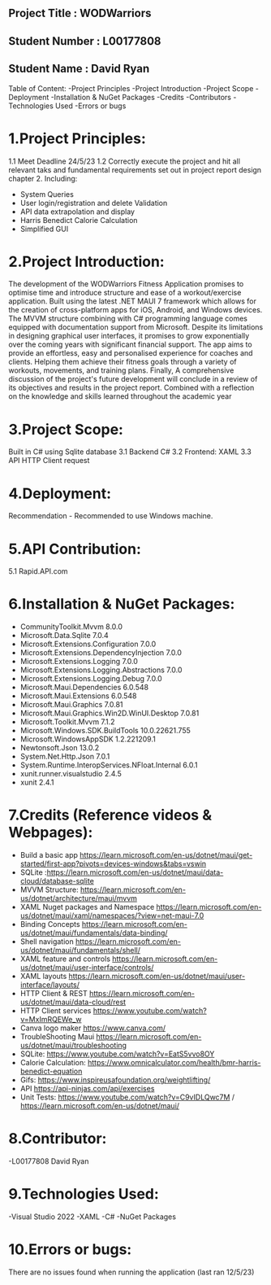 ## Project Title :	WODWarriors
## Student Number :	L00177808
## Student Name :	David Ryan


Table of Content:
-Project Principles
-Project Introduction 
-Project Scope
-Deployment
-Installation & NuGet Packages
-Credits
-Contributors
-Technologies Used
-Errors or bugs

# 1.Project Principles:
1.1 Meet Deadline 24/5/23
1.2 Correctly execute the project and hit all relevant taks and fundamental requirements set out in project report design chapter 2. Including:
- System Queries
- User login/registration and delete Validation
- API data extrapolation and display
- Harris Benedict Calorie Calculation
- Simplified GUI

# 2.Project Introduction:
The development of the WODWarriors Fitness Application promises to optimise time and introduce structure and ease of a workout/exercise application. Built using the latest .NET MAUI 7 framework which allows for the creation of cross-platform apps for iOS, Android, and Windows devices. The MVVM structure combining with C# programming language comes equipped with documentation support from Microsoft. Despite its limitations in designing graphical user interfaces, it promises to grow exponentially over the coming years with significant financial support.
The app aims to provide an effortless, easy and personalised experience for coaches and clients. Helping them achieve their fitness goals through a variety of workouts, movements, and training plans. 
Finally, A comprehensive discussion of the project's future development will conclude in a review of its objectives and results in the project report. Combined with a reflection on the knowledge and skills learned throughout the academic year

# 3.Project Scope:
Built in C# using Sqlite database
3.1 Backend C#
3.2 Frontend: XAML
3.3 API HTTP Client request

# 4.Deployment:
Recommendation - Recommended to use Windows machine.


# 5.API Contribution:
5.1 Rapid.API.com

 
# 6.Installation & NuGet Packages:
- CommunityToolkit.Mvvm 8.0.0
- Microsoft.Data.Sqlite 7.0.4
- Microsoft.Extensions.Configuration 7.0.0
- Microsoft.Extensions.DependencyInjection 7.0.0
- Microsoft.Extensions.Logging 7.0.0
- Microsoft.Extensions.Logging.Abstractions 7.0.0
- Microsoft.Extensions.Logging.Debug 7.0.0
- Microsoft.Maui.Dependencies 6.0.548
- Microsoft.Maui.Extensions 6.0.548
- Microsoft.Maui.Graphics 7.0.81
- Microsoft.Maui.Graphics.Win2D.WinUI.Desktop 7.0.81
- Microsoft.Toolkit.Mvvm 7.1.2
- Microsoft.Windows.SDK.BuildTools 10.0.22621.755
- Microsoft.WindowsAppSDK 1.2.221209.1
- Newtonsoft.Json 13.0.2
- System.Net.Http.Json 7.0.1
- System.Runtime.InteropServices.NFloat.Internal 6.0.1
- xunit.runner.visualstudio 2.4.5
- xunit 2.4.1

# 7.Credits (Reference videos & Webpages):
- Build a basic app https://learn.microsoft.com/en-us/dotnet/maui/get-started/first-app?pivots=devices-windows&tabs=vswin
- SQLite :https://learn.microsoft.com/en-us/dotnet/maui/data-cloud/database-sqlite
- MVVM Structure: https://learn.microsoft.com/en-us/dotnet/architecture/maui/mvvm
- XAML Nuget packages and Namespace https://learn.microsoft.com/en-us/dotnet/maui/xaml/namespaces/?view=net-maui-7.0
- Binding Concepts https://learn.microsoft.com/en-us/dotnet/maui/fundamentals/data-binding/
- Shell navigation https://learn.microsoft.com/en-us/dotnet/maui/fundamentals/shell/
- XAML feature and controls https://learn.microsoft.com/en-us/dotnet/maui/user-interface/controls/
- XAML layouts https://learn.microsoft.com/en-us/dotnet/maui/user-interface/layouts/
- HTTP Client & REST https://learn.microsoft.com/en-us/dotnet/maui/data-cloud/rest
- HTTP Client services https://www.youtube.com/watch?v=MxImRQEWe_w
- Canva logo maker https://www.canva.com/
- TroubleShooting Maui https://learn.microsoft.com/en-us/dotnet/maui/troubleshooting
- SQLite: https://www.youtube.com/watch?v=EatS5vvo8OY
- Calorie Calculation: https://www.omnicalculator.com/health/bmr-harris-benedict-equation
- Gifs: https://www.inspireusafoundation.org/weightlifting/
- API https://api-ninjas.com/api/exercises
- Unit Tests: https://www.youtube.com/watch?v=C9vIDLQwc7M / https://learn.microsoft.com/en-us/dotnet/maui/

# 8.Contributor:
-L00177808 David Ryan

# 9.Technologies Used:
-Visual Studio 2022
-XAML
-C# 
-NuGet Packages

# 10.Errors or bugs:
There are no issues found when running the application (last ran 12/5/23)
